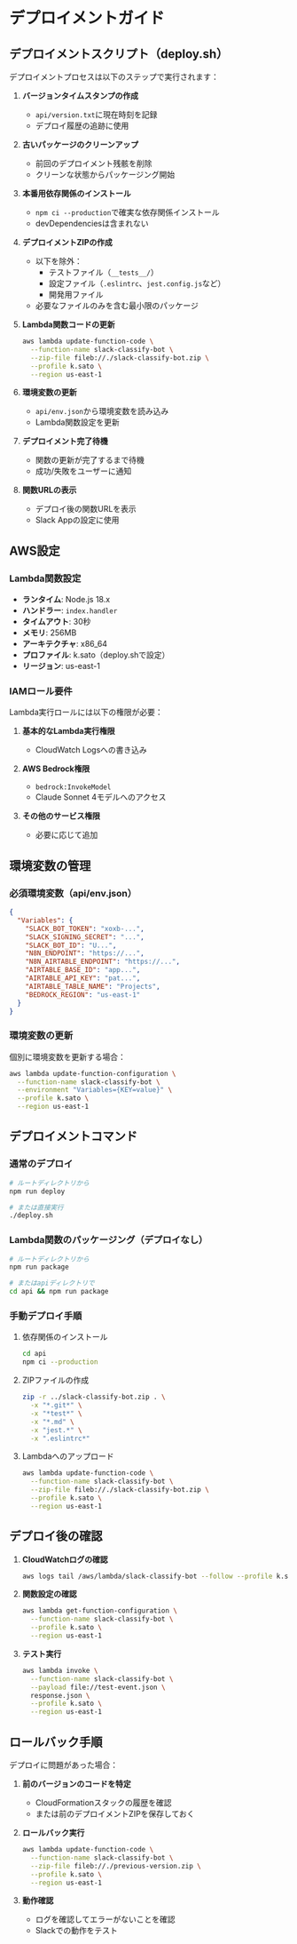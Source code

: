 # デプロイメントガイド

## デプロイメントスクリプト（deploy.sh）

デプロイメントプロセスは以下のステップで実行されます：

1. **バージョンタイムスタンプの作成**
   - `api/version.txt`に現在時刻を記録
   - デプロイ履歴の追跡に使用

2. **古いパッケージのクリーンアップ**
   - 前回のデプロイメント残骸を削除
   - クリーンな状態からパッケージング開始

3. **本番用依存関係のインストール**
   - `npm ci --production`で確実な依存関係インストール
   - devDependenciesは含まれない

4. **デプロイメントZIPの作成**
   - 以下を除外：
     - テストファイル（`__tests__/`）
     - 設定ファイル（`.eslintrc`、`jest.config.js`など）
     - 開発用ファイル
   - 必要なファイルのみを含む最小限のパッケージ

5. **Lambda関数コードの更新**
   ```bash
   aws lambda update-function-code \
     --function-name slack-classify-bot \
     --zip-file fileb://./slack-classify-bot.zip \
     --profile k.sato \
     --region us-east-1
   ```

6. **環境変数の更新**
   - `api/env.json`から環境変数を読み込み
   - Lambda関数設定を更新

7. **デプロイメント完了待機**
   - 関数の更新が完了するまで待機
   - 成功/失敗をユーザーに通知

8. **関数URLの表示**
   - デプロイ後の関数URLを表示
   - Slack Appの設定に使用

## AWS設定

### Lambda関数設定

- **ランタイム**: Node.js 18.x
- **ハンドラー**: `index.handler`
- **タイムアウト**: 30秒
- **メモリ**: 256MB
- **アーキテクチャ**: x86_64
- **プロファイル**: k.sato（deploy.shで設定）
- **リージョン**: us-east-1

### IAMロール要件

Lambda実行ロールには以下の権限が必要：

1. **基本的なLambda実行権限**
   - CloudWatch Logsへの書き込み

2. **AWS Bedrock権限**
   - `bedrock:InvokeModel`
   - Claude Sonnet 4モデルへのアクセス

3. **その他のサービス権限**
   - 必要に応じて追加

## 環境変数の管理

### 必須環境変数（api/env.json）

```json
{
  "Variables": {
    "SLACK_BOT_TOKEN": "xoxb-...",
    "SLACK_SIGNING_SECRET": "...",
    "SLACK_BOT_ID": "U...",
    "N8N_ENDPOINT": "https://...",
    "N8N_AIRTABLE_ENDPOINT": "https://...",
    "AIRTABLE_BASE_ID": "app...",
    "AIRTABLE_API_KEY": "pat...",
    "AIRTABLE_TABLE_NAME": "Projects",
    "BEDROCK_REGION": "us-east-1"
  }
}
```

### 環境変数の更新

個別に環境変数を更新する場合：

```bash
aws lambda update-function-configuration \
  --function-name slack-classify-bot \
  --environment "Variables={KEY=value}" \
  --profile k.sato \
  --region us-east-1
```

## デプロイメントコマンド

### 通常のデプロイ

```bash
# ルートディレクトリから
npm run deploy

# または直接実行
./deploy.sh
```

### Lambda関数のパッケージング（デプロイなし）

```bash
# ルートディレクトリから
npm run package

# またはapiディレクトリで
cd api && npm run package
```

### 手動デプロイ手順

1. 依存関係のインストール
   ```bash
   cd api
   npm ci --production
   ```

2. ZIPファイルの作成
   ```bash
   zip -r ../slack-classify-bot.zip . \
     -x "*.git*" \
     -x "*test*" \
     -x "*.md" \
     -x "jest.*" \
     -x ".eslintrc*"
   ```

3. Lambdaへのアップロード
   ```bash
   aws lambda update-function-code \
     --function-name slack-classify-bot \
     --zip-file fileb://./slack-classify-bot.zip \
     --profile k.sato \
     --region us-east-1
   ```

## デプロイ後の確認

1. **CloudWatchログの確認**
   ```bash
   aws logs tail /aws/lambda/slack-classify-bot --follow --profile k.sato --region us-east-1
   ```

2. **関数設定の確認**
   ```bash
   aws lambda get-function-configuration \
     --function-name slack-classify-bot \
     --profile k.sato \
     --region us-east-1
   ```

3. **テスト実行**
   ```bash
   aws lambda invoke \
     --function-name slack-classify-bot \
     --payload file://test-event.json \
     response.json \
     --profile k.sato \
     --region us-east-1
   ```

## ロールバック手順

デプロイに問題があった場合：

1. **前のバージョンのコードを特定**
   - CloudFormationスタックの履歴を確認
   - または前のデプロイメントZIPを保存しておく

2. **ロールバック実行**
   ```bash
   aws lambda update-function-code \
     --function-name slack-classify-bot \
     --zip-file fileb://./previous-version.zip \
     --profile k.sato \
     --region us-east-1
   ```

3. **動作確認**
   - ログを確認してエラーがないことを確認
   - Slackでの動作をテスト